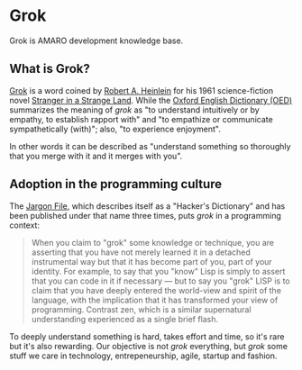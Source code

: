 # Grok

Grok is AMARO development knowledge base.

## What is Grok?

[Grok](https://en.wikipedia.org/wiki/Grok) is a word coined by [Robert A. Heinlein](https://en.wikipedia.org/wiki/Robert_A._Heinlein) for his 1961 science-fiction novel [Stranger in a Strange Land](https://en.wikipedia.org/wiki/Stranger_in_a_Strange_Land). While the [Oxford English Dictionary (OED)](https://en.wikipedia.org/wiki/Oxford_English_Dictionary) summarizes the meaning of _grok_ as "to understand intuitively or by empathy, to establish rapport with" and "to empathize or communicate sympathetically (with)"; also, "to experience enjoyment".

In other words it can be described as "understand something so thoroughly that you merge with it and it merges with you".

## Adoption in the programming culture

The [Jargon File](https://en.wikipedia.org/wiki/Jargon_File), which describes itself as a "Hacker's Dictionary" and has been published under that name three times, puts _grok_ in a programming context:

> When you claim to "grok" some knowledge or technique, you are asserting that you have not merely learned it in a detached instrumental way but that it has become part of you, part of your identity. For example, to say that you "know" Lisp is simply to assert that you can code in it if necessary — but to say you "grok" LISP is to claim that you have deeply entered the world-view and spirit of the language, with the implication that it has transformed your view of programming. Contrast zen, which is a similar supernatural understanding experienced as a single brief flash.

To deeply understand something is hard, takes effort and time, so it's rare but it's also rewarding. Our objective is not _grok_ everything, but _grok_ some stuff we care in technology, entrepeneurship, agile, startup and fashion.
